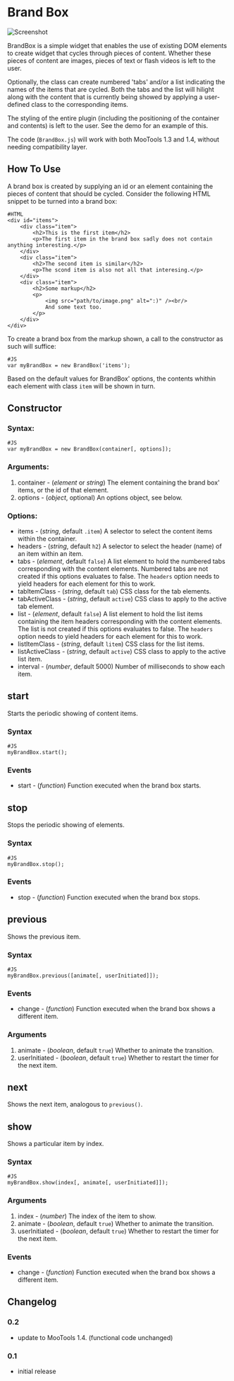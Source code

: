 Brand Box
=========
![Screenshot](http://akaidiot.github.com/MooTools-BrandBox/brandbox.png)

BrandBox is a simple widget that enables the use of existing DOM elements to create widget that cycles through pieces of content. Whether these pieces of content are images, pieces of text or flash videos is left to the user. 

Optionally, the class can create numbered 'tabs' and/or a list indicating the names of the items that are cycled. Both the tabs and the list will hilight along with the content that is currently being showed by applying a user-defined class to the corresponding items. 

The styling of the entire plugin (including the positioning of the container and contents) is left to the user. See the demo for an example of this. 

The code (`BrandBox.js`) will work with both MooTools 1.3 and 1.4, without needing compatibility layer. 

How To Use
----------

A brand box is created by supplying an id or an element containing the pieces of content that should be cycled. Consider the following HTML snippet to be turned into a brand box: 

	#HTML
	<div id="items">
		<div class="item">
			<h2>This is the first item</h2>
			<p>The first item in the brand box sadly does not contain anything interesting.</p>
		</div>
		<div class="item">
			<h2>The second item is similar</h2>
			<p>The scond item is also not all that interesing.</p>
		</div>
		<div class="item">
			<h2>Some markup</h2>
			<p>
				<img src="path/to/image.png" alt=":)" /><br/>
				And some text too. 
			</p>
		</div>
	</div>

To create a brand box from the markup shown, a call to the constructor as such will suffice: 

	#JS
	var myBrandBox = new BrandBox('items');

Based on the default values for BrandBox' options, the contents whithin each element with class `item` will be shown in turn. 

## Constructor 

### Syntax: 

	#JS
	var myBrandBox = new BrandBox(container[, options]);

### Arguments: 

1. container - (*element* or *string*) The element containing the brand box' items, or the id of that element. 
2. options - (*object*, optional) An options object, see below. 

### Options:

- items - (*string*, default `.item`) A selector to select the content items within the container. 
- headers - (*string*, default `h2`) A selector to select the header (name) of an item within an item. 
- tabs - (*element*, default `false`) A list element to hold the numbered tabs corresponding with the content elements. Numbered tabs are not created if this options evaluates to false. The `headers` option needs to yield headers for each element for this to work. 
- tabItemClass - (*string*, default `tab`) CSS class for the tab elements. 
- tabActiveClass - (*string*, default `active`) CSS class to apply to the active tab element. 
- list - (*element*, default `false`) A list element to hold the list items containing the item headers corresponding with the content elements. The list is not created if this options evaluates to false. The `headers` option needs to yield headers for each element for this to work. 
- listItemClass - (*string*, default `litem`) CSS class for the list items. 
- listActiveClass - (*string*, default `active`) CSS class to apply to the active list item. 
- interval - (*number*, default 5000) Number of milliseconds to show each item. 

## start

Starts the periodic showing of content items. 

### Syntax

	#JS
	myBrandBox.start();

### Events

- start - (*function*) Function executed when the brand box starts. 

## stop

Stops the periodic showing of elements. 

### Syntax

	#JS
	myBrandBox.stop();

### Events

- stop - (*function*) Function executed when the brand box stops. 

## previous 

Shows the previous item. 

### Syntax

	#JS
	myBrandBox.previous([animate[, userInitiated]]);

### Events

- change - (*function*) Function executed when the brand box shows a different item. 

### Arguments 

1. animate - (*boolean*, default `true`) Whether to animate the transition. 
2. userInitiated - (*boolean*, default `true`) Whether to restart the timer for the next item. 

## next

Shows the next item, analogous to `previous()`.

## show 

Shows a particular item by index. 

### Syntax

	#JS
	myBrandBox.show(index[, animate[, userInitiated]]);

### Arguments

1. index - (*number*) The index of the item to show. 
2. animate - (*boolean*, default `true`) Whether to animate the transition. 
3. userInitiated - (*boolean*, default `true`) Whether to restart the timer for the next item. 

### Events

- change - (*function*) Function executed when the brand box shows a different item. 

Changelog
---------

### 0.2

- update to MooTools 1.4. (functional code unchanged)

### 0.1

- initial release 

